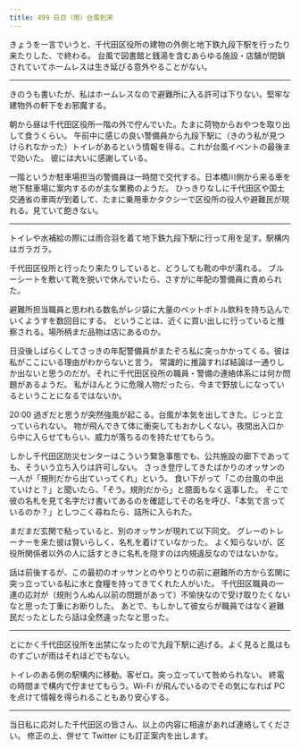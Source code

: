 ```yaml
---
title: 499 日目（雨）台風到来
---
```


きょうを一言でいうと、千代田区役所の建物の外側と地下鉄九段下駅を行ったり来たりした、で終わる。
台風で図書館と銭湯を含むあらゆる施設・店舗が閉鎖されていてホームレスは生き延びる意外やることがない。

----

きのうも書いたが、私はホームレスなので避難所に入る許可は下りない。堅牢な建物外の軒下をお邪魔する。

朝から昼は千代田区役所一階の外で佇んでいた。たまに荷物からおやつを取り出して食うくらい。
午前中に感じの良い警備員から九段下駅に（きのう私が見つけられなかった）トイレがあるという情報を得る。これが台風イベントの最後まで効いた。
彼には大いに感謝している。

一階というか駐車場担当の警備員は一時間で交代する。日本橋川側から来る車を地下駐車場に案内するのが主な業務のようだ。
ひっきりなしに千代田区や国土交通省の車両が到着して、たまに乗用車かタクシーで区役所の役人や避難民が現れる。見ていて飽きない。

----

トイレや水補給の際には雨合羽を着て地下鉄九段下駅に行って用を足す。駅構内はガラガラ。

千代田区役所と行ったり来たりしていると、どうしても靴の中が濡れる。
ブルーシートを敷いて靴を脱いで休んでいたら、さすがに年配の警備員に責められた。

避難所担当職員と思われる数名がレジ袋に大量のペットボトル飲料を持ち込んでいくようすを数回目にする。
ということは、近くに買い出しに行っていると推察される。場所柄まだ品物は店にあるのか。

日没後しばらくしてさっきの年配警備員がまたぞろ私に突っかかってくる。彼は私がここにいる理由がわからないと言う。
常識的に推論すれば結論は一通りしか出ないと思うのだが。それに千代田区役所の職員・警備の連絡体系には何か問題があるようだ。
私がほんとうに危険人物だったら、今まで野放しになっているということになるではないか。

20:00 過ぎだと思うが突然強風が起こる。台風が本気を出してきた。じっと立っていられない。
物が飛んできて体に衝突してもおかしくない。夜間出入口から中に入らせてもらい、威力が落ちるのを持たせてもらう。

しかし千代田区防災センターはこういう緊急事態でも、公共施設の廊下であっても、そういう立ち入りは許可しない。
さっき登庁してきたばかりのオッサンの一人が「規則だから出ていってくれ」という。
食い下がって「この台風の中出ていけと？」と聞いたら、「そう。規則だから」と臆面もなく返事した。
そこで彼の名札を見て名字だけ書いてあるのを確認してその名を呼び、「本気で言っているのか？」としつこく尋ねたら、詰所に入られた。

まだまだ玄関で粘っていると、別のオッサンが現れて以下同文。
グレーのトレーナーを来た彼は賢いらしく、名札を着けていなかった。
よく知らないが、区役所関係者以外の人に話すときに名札を隠すのは内規違反なのではないかな。

話は前後するが、この最初のオッサンとのやりとりの前に避難所の方から玄関に突っ立っている私に水と食糧を持ってきてくれた人がいた。
千代田区職員の一連の応対が（規則うんぬん以前の問題があって）不愉快なので受け取りたくないなと思った丁重にお断りした。
あとで、もしかして彼女らが職員ではなく避難民だったとしたら話は全然違ったなと思った。

----

とにかく千代田区役所を出禁になったので九段下駅に逃げる。よく見ると風はものすごいが雨はそれほどでもない。

トイレのある側の駅構内に移動。客ゼロ。突っ立っていて咎められない。
終電の時間まで構内で佇ませてもらう。Wi-Fi が飛んでいるのでその気になれば PC を点けて情報を得られることもあり安心する。

----

当日私に応対した千代田区の皆さん、以上の内容に相違があれば連絡してください。
修正の上、併せて Twitter にも訂正案内を出します。
